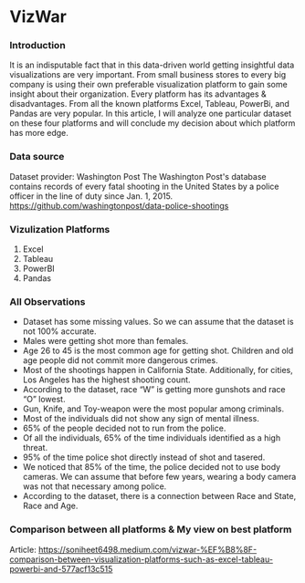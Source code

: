 # VizWar

### Introduction
It is an indisputable fact that in this data-driven world getting insightful data visualizations are very important. From small business stores to every big company is using their own preferable visualization platform to gain some insight about their organization. Every platform has its advantages & disadvantages. From all the known platforms Excel, Tableau, PowerBi, and Pandas are very popular. In this article, I will analyze one particular dataset on these four platforms and will conclude my decision about which platform has more edge.

### Data source 
Dataset provider: Washington Post
The Washington Post's database contains records of every fatal shooting in the United States by a police officer in the line of duty since Jan. 1, 2015.
https://github.com/washingtonpost/data-police-shootings

### Vizulization Platforms 
1. Excel
2. Tableau
3. PowerBI
4. Pandas

### All Observations
- Dataset has some missing values. So we can assume that the dataset is not 100% accurate.
- Males were getting shot more than females.
- Age 26 to 45 is the most common age for getting shot. Children and old age people did not commit more dangerous crimes.
- Most of the shootings happen in California State. Additionally, for cities, Los Angeles has the highest shooting count.
- According to the dataset, race “W” is getting more gunshots and race “O” lowest.
- Gun, Knife, and Toy-weapon were the most popular among criminals.
- Most of the individuals did not show any sign of mental illness.
- 65% of the people decided not to run from the police.
- Of all the individuals, 65% of the time individuals identified as a high threat.
- 95% of the time police shot directly instead of shot and tasered.
- We noticed that 85% of the time, the police decided not to use body cameras. We can assume that before few years, wearing a body camera was not that necessary among police.
- According to the dataset, there is a connection between Race and State, Race and Age.

### Comparison between all platforms & My view on best platform
Article: https://soniheet6498.medium.com/vizwar-%EF%B8%8F-comparison-between-visualization-platforms-such-as-excel-tableau-powerbi-and-577acf13c515
